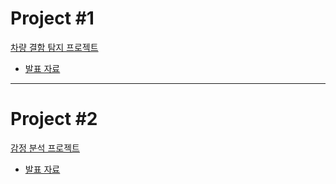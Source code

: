 # Project #1

[차량 결함 탐지 프로젝트](https://github.com/kimgang9/SW_development.git)
- [발표 자료](https://docs.google.com/presentation/d/1_CVmTBh89HZmWz1MvLSC9-AICew_Oz54/edit?usp=sharing&ouid=116413280130938266406&rtpof=true&sd=true)

----------------

# Project #2

[감정 분석 프로젝트]()
- [발표 자료](https://docs.google.com/presentation/d/1yRYz8jSv_VwHJIk6l3nCtfO1VoO1Jxt4/edit?usp=sharing&ouid=116413280130938266406&rtpof=true&sd=true)
